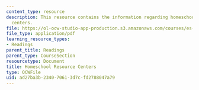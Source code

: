 ```yaml
---
content_type: resource
description: This resource contains the information regarding homeschool resource
  centers.
file: https://ol-ocw-studio-app-production.s3.amazonaws.com/courses/es-291-learning-seminar-experiments-in-education-spring-2003/ad27ba3b234070613d7cfd2788047a79_MITES_291S03_Homeschl_fnl.pdf
file_type: application/pdf
learning_resource_types:
- Readings
parent_title: Readings
parent_type: CourseSection
resourcetype: Document
title: Homeschool Resource Centers
type: OCWFile
uid: ad27ba3b-2340-7061-3d7c-fd2788047a79
---
```

